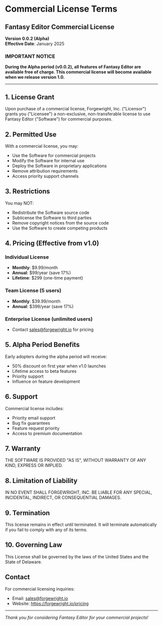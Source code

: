 # Commercial License Terms

## Fantasy Editor Commercial License
**Version 0.0.2 (Alpha)**  
**Effective Date**: January 2025

### IMPORTANT NOTICE

**During the Alpha period (v0.0.2), all features of Fantasy Editor are available free of charge. This commercial license will become available when we release version 1.0.**

---

## 1. License Grant

Upon purchase of a commercial license, Forgewright, Inc. ("Licensor") grants you ("Licensee") a non-exclusive, non-transferable license to use Fantasy Editor ("Software") for commercial purposes.

## 2. Permitted Use

With a commercial license, you may:
- Use the Software for commercial projects
- Modify the Software for internal use
- Deploy the Software in proprietary applications
- Remove attribution requirements
- Access priority support channels

## 3. Restrictions

You may NOT:
- Redistribute the Software source code
- Sublicense the Software to third parties
- Remove copyright notices from the source code
- Use the Software to create competing products

## 4. Pricing (Effective from v1.0)

### Individual License
- **Monthly**: $9.99/month
- **Annual**: $99/year (save 17%)
- **Lifetime**: $299 (one-time payment)

### Team License (5 users)
- **Monthly**: $39.99/month
- **Annual**: $399/year (save 17%)

### Enterprise License (unlimited users)
- Contact sales@forgewright.io for pricing

## 5. Alpha Period Benefits

Early adopters during the alpha period will receive:
- 50% discount on first year when v1.0 launches
- Lifetime access to beta features
- Priority support
- Influence on feature development

## 6. Support

Commercial license includes:
- Priority email support
- Bug fix guarantees
- Feature request priority
- Access to premium documentation

## 7. Warranty

THE SOFTWARE IS PROVIDED "AS IS", WITHOUT WARRANTY OF ANY KIND, EXPRESS OR IMPLIED.

## 8. Limitation of Liability

IN NO EVENT SHALL FORGEWRIGHT, INC. BE LIABLE FOR ANY SPECIAL, INCIDENTAL, INDIRECT, OR CONSEQUENTIAL DAMAGES.

## 9. Termination

This license remains in effect until terminated. It will terminate automatically if you fail to comply with any of its terms.

## 10. Governing Law

This License shall be governed by the laws of the United States and the State of Delaware.

## Contact

For commercial licensing inquiries:
- Email: sales@forgewright.io
- Website: https://forgewright.io/pricing

---

*Thank you for considering Fantasy Editor for your commercial projects!*